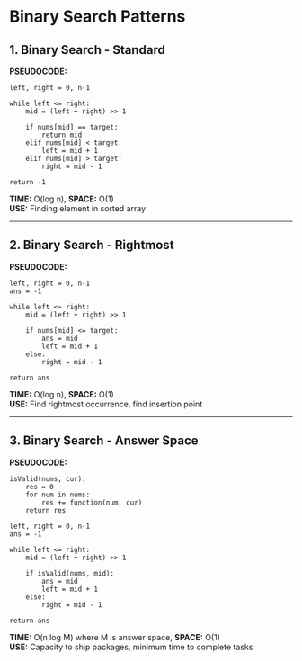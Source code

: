 # Binary Search Patterns

## 1. Binary Search - Standard

**PSEUDOCODE:**
```
left, right = 0, n-1

while left <= right:
    mid = (left + right) >> 1
    
    if nums[mid] == target:
        return mid
    elif nums[mid] < target:
        left = mid + 1
    elif nums[mid] > target:
        right = mid - 1

return -1
```

**TIME:** O(log n), **SPACE:** O(1)  
**USE:** Finding element in sorted array

---

## 2. Binary Search - Rightmost

**PSEUDOCODE:**
```
left, right = 0, n-1
ans = -1

while left <= right:
    mid = (left + right) >> 1
    
    if nums[mid] <= target:
        ans = mid
        left = mid + 1
    else:
        right = mid - 1

return ans
```

**TIME:** O(log n), **SPACE:** O(1)  
**USE:** Find rightmost occurrence, find insertion point

---

## 3. Binary Search - Answer Space

**PSEUDOCODE:**
```
isValid(nums, cur):
    res = 0
    for num in nums:
        res += function(num, cur)
    return res

left, right = 0, n-1
ans = -1

while left <= right:
    mid = (left + right) >> 1
    
    if isValid(nums, mid):
        ans = mid
        left = mid + 1
    else:
        right = mid - 1

return ans
```

**TIME:** O(n log M) where M is answer space, **SPACE:** O(1)  
**USE:** Capacity to ship packages, minimum time to complete tasks 